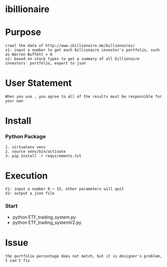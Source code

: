# ibillionaire
# Purpose
	crawl the data of http://www.ibillionaire.me/billionaires/
	v1: input a number to get each billionaire investor's portfolio, such as Warren Buffett = 0
	v2: based on stock types to get a summary of all billionaire investors' portfolio, export to json
# User Statement
	When you use , you agree to all of the results must be responsible for your own
# Install

### Python Package
	1. virtualenv venv
	2. source venv/bin/activate
	3. pip install -r requirements.txt

# Execution
	V1: input a number 0 ~ 15, other parameters will quit
	V2: output a json file

### Start
  - python ETF_trading_system.py
  - python ETF_trading_systemV2.py

# Issue
	the portfolio percentage does not match, but it is designer's problem, I can't fix